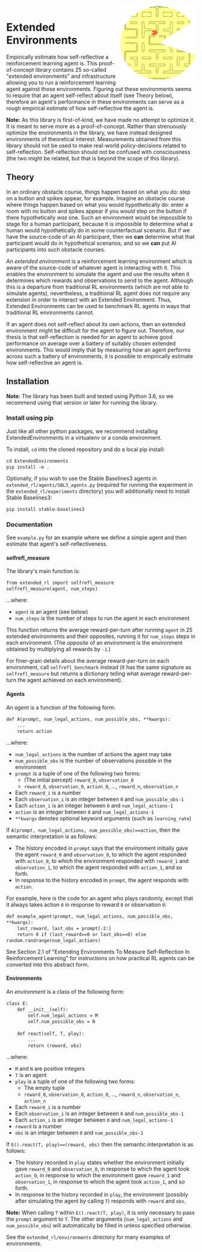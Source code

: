 <!--- <img align="right" width="403" height="391" src="ee_logo.png"> --->
<img align="right" width="201" height="195" src="ee_logo.png">

# Extended Environments

Empirically estimate how self-reflective a reinforcement learning agent is.
This proof-of-concept library contains 25 so-called "extended environments"
and infrastructure allowing you to run a reinforcement learning agent against
those environments. Figuring out these environments seems to require that an
agent self-reflect about itself (see Theory below), therefore an agent's
performance in these environments can serve as a rough empirical estimate of
how self-reflective the agent is.

**Note:** As this library is first-of-kind, we have made no attempt to
optimize it. It is meant to serve more as a proof-of-concept. Rather than
strenuously optimize the environments in the library, we have instead
designed environments of theoretical interest. Measurements obtained from
this library should not be used to make real-world policy-decisions related
to self-reflection. Self-reflection should not be confused with consciousness
(the two might be related, but that is beyond the scope of this library).


## Theory

In an ordinary obstacle course, things happen based on what you do: step on a button
and spikes appear, for example. Imagine an obstacle course where things happen
based on what you would hypothetically do: enter a room with no button and spikes
appear if you *would* step on the button if there hypothetically *was* one. Such an
environment would be impossible to stage for a human participant, because it is
impossible to determine what a human would hypothetically do in some counterfactual
scenario. But if we have the source-code of an AI participant, then we **can**
determine what that participant would do in hypothetical scenarios, and so we
**can** put AI participants into such obstacle courses.

An *extended environment* is a reinforcement learning environment which is aware of
the source-code of whatever agent is interacting with it. This enables the
environment to simulate the agent and use the results when it determines which
rewards and observations to send to the agent. Although this is a departure from
traditional RL environments (which are not able to simulate agents), nevertheless,
a traditional RL agent does not require any extension in order to interact with an
Extended Environment. Thus, Extended Environments can be used to benchmark RL agents
in ways that traditional RL environments cannot.

If an agent does not self-reflect about its own actions, then an extended
environment might be difficult for the agent to figure out. Therefore, our thesis is that self-reflection is needed for an agent to achieve good performance on average over a battery of suitably chosen extended environments. This would imply that by measuring how an agent performs across such a battery of environments, it is possible to empirically estimate how
self-reflective an agent is. 

## Installation

**Note:** The library has been built and tested using Python 3.6, so we recommend using that version or later for running the library.

### Install using pip

Just like all other python packages, we recommend installing ExtendedEnvironments in a virtualenv or a conda environment.

To install, `cd` into the cloned repository and do a local pip install:
```
cd ExtendedEnvironments
pip install -e .
```

Optionally, if you wish to use the Stable Baselines3 agents in
`extended_rl/agents/SBL3_agents.py` (required for running the experiment in the
`extended_rl/experiments` directory) you will additionally need to install
Stable Baselines3:
```
pip install stable-baselines3
```

### Documentation

See `example.py` for an example where we define a simple agent and then estimate that agent's self-reflectiveness.

#### selfrefl_measure

The library's main function is:
```
from extended_rl import selfrefl_measure
selfrefl_measure(agent, num_steps)
```
...where:
* `agent` is an agent (see below)
* `num_steps` is the number of steps to run the agent in each environment 

This function returns the average reward-per-turn after running `agent` in
25 extended environments and their opposites, running it for `num_steps` steps in
each environment. (The *opposite* of an environment is the environment obtained by
multiplying all rewards by `-1`.)

For finer-grain details about the average reward-per-turn on each environment,
call `selfrefl_benchmark` instead (it has the same signature as `selfrefl_measure`
but returns a dictionary telling what average reward-per-turn the agent achieved
on each environment).

#### Agents

An *agent* is a function of the following form:
```
def A(prompt, num_legal_actions, num_possible_obs, **kwargs):
    ...
    return action
```
...where:
* `num_legal_actions` is the number of actions the agent may take
* `num_possible_obs` is the number of observations possible in the environment
* `prompt` is a tuple of one of the following two forms:
    * (The initial percept) `reward_0`, `observation_0`
    * `reward_0`, `observation_0`, `action_0`, ..., `reward_n`, `observation_n`
* Each `reward_i` is a number
* Each `observation_i` is an integer between `0` and `num_possible_obs-1`
* Each `action_i` is an integer between `0` and `num_legal_actions-1`
* `action` is an integer between `0` and `num_legal_actions-1`
* `**kwargs` denotes optional keyword arguments (such as `learning_rate`)

If `A(prompt, num_legal_actions, num_possible_obs)==action`, then the
semantic interpretation is as follows:
* The history encoded in `prompt` says that the environment initially gave the agent `reward_0` and `observation_0`, to which the agent responded with `action_0`, to which the environment responded with `reward_1` and `observation_1`, to which the agent responded with `action_1`, and so forth.
* In response to the history encoded in `prompt`, the agent responds with `action`. 

For example, here is the code for an agent who plays randomly, except that it always takes
action `0` in response to reward `0` or observation `0`:
```
def example_agent(prompt, num_legal_actions, num_possible_obs, **kwargs):
    last_reward, last_obs = prompt[-2:]
    return 0 if (last_reward==0 or last_obs==0) else random.randrange(num_legal_actions)
```

See Section 2.1 of "Extending Environments To Measure Self-Reflection In Reinforcement
Learning" for instructions on how practical RL agents can be converted into this abstract
form.

#### Environments

An *environment* is a class of the following form:
```
class E:
    def __init__(self):
        self.num_legal_actions = M
        self.num_possible_obs = N

    def react(self, T, play):
        ...
        return (reward, obs)
```
...where:
* `M` and `N` are positive integers
* `T` is an agent
* `play` is a tuple of one of the following two forms:
    * The empty tuple
    * `reward_0`, `observation_0`, `action_0`, ..., `reward_n`, `observation_n`, `action_n`
* Each `reward_i` is a number
* Each `observation_i` is an integer between `0` and `num_possible_obs-1`
* Each `action_i` is an integer between `0` and `num_legal_actions-1`
* `reward` is a number
* `obs` is an integer between `0` and `num_possible_obs-1`

If `E().react(T, play)==(reward, obs)` then the semantic interpretation is as follows:
* The history recorded in `play` states whether the environment initially gave `reward_0` and `observation_0`, in response to which the agent took `action_0`, in response to which the environment gave `reward_1` and `observation_1`, in response to which the agent took `action_1`, and so forth.
* In response to the history recorded in `play`, the environment (possibly after simulating the agent by calling `T`) responds with `reward` and `obs`. 

**Note:** When calling `T` within `E().react(T, play)`, it is only necessary to pass the
`prompt` argument to `T`. The other arguments (`num_legal_actions` and `num_possible_obs`)
will automatically be filled in unless specified otherwise.

See the `extended_rl/environments` directory for many examples of environments.

